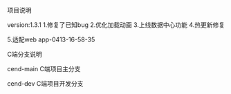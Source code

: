 <!--
 * @Description: //TODO
 * @Author: iamsmiling
 * @Date: 2021-04-14 09:40:34
 * @LastEditTime: 2021-04-20 09:41:43
-->
项目说明


version:1.3.1
1.修复了已知bug
2.优化加载动画
3.上线数据中心功能
4.热更新修复

5.适配web
app-0413-16-58-35


C端分支说明

cend-main C端项目主分支

cend-dev C端项目开发分支

